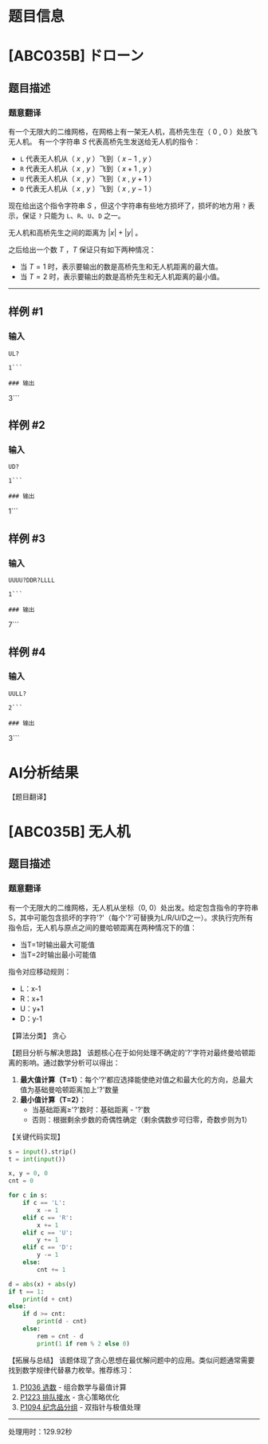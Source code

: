 # 题目信息

# [ABC035B] ドローン

## 题目描述

### 题意翻译

有一个无限大的二维网格，在网格上有一架无人机，高桥先生在（ $0$ , $0$ ）处放飞无人机。
有一个字符串 $S$ 代表高桥先生发送给无人机的指令：

- ``L`` 代表无人机从（ $x$ , $y$ ）飞到（ $x-1$ , $y$ ）
- ``R`` 代表无人机从（ $x$ , $y$ ）飞到（ $x+1$ , $y$ ）
- ``U`` 代表无人机从（ $x$ , $y$ ）飞到（ $x$ , $y+1$ ）
- ``D`` 代表无人机从（ $x$ , $y$ ）飞到（ $x$ , $y-1$ ）


现在给出这个指令字符串 $S$ ，但这个字符串有些地方损坏了，损坏的地方用 ``?`` 表示，保证 ``?`` 只能为 ``L``、``R``、``U``、``D`` 之一。

无人机和高桥先生之间的距离为 $|x|+|y|$ 。

之后给出一个数 $T$ ，$T$ 保证只有如下两种情况：
- 当 $T=1$ 时，表示要输出的数是高桥先生和无人机距离的最大值。
- 当 $T=2$ 时，表示要输出的数是高桥先生和无人机距离的最小值。

----------

## 样例 #1

### 输入

```
UL?

1```

### 输出

```
3```

## 样例 #2

### 输入

```
UD?

1```

### 输出

```
1```

## 样例 #3

### 输入

```
UUUU?DDR?LLLL

1```

### 输出

```
7```

## 样例 #4

### 输入

```
UULL?

2```

### 输出

```
3```

# AI分析结果



【题目翻译】
# [ABC035B] 无人机

## 题目描述

### 题意翻译

有一个无限大的二维网格，无人机从坐标（0, 0）处出发。给定包含指令的字符串S，其中可能包含损坏的字符'?'（每个'?'可替换为L/R/U/D之一）。求执行完所有指令后，无人机与原点之间的曼哈顿距离在两种情况下的值：
- 当T=1时输出最大可能值
- 当T=2时输出最小可能值

指令对应移动规则：
- L：x-1
- R：x+1
- U：y+1
- D：y-1

【算法分类】
贪心

【题目分析与解决思路】
该题核心在于如何处理不确定的'?'字符对最终曼哈顿距离的影响。通过数学分析可以得出：

1. **最大值计算（T=1）**：每个'?'都应选择能使绝对值之和最大化的方向，总最大值为基础曼哈顿距离加上'?'数量
2. **最小值计算（T=2）**：
   - 当基础距离≥'?'数时：基础距离 - '?'数
   - 否则：根据剩余步数的奇偶性确定（剩余偶数步可归零，奇数步则为1）

【关键代码实现】
```python
s = input().strip()
t = int(input())

x, y = 0, 0
cnt = 0

for c in s:
    if c == 'L':
        x -= 1
    elif c == 'R':
        x += 1
    elif c == 'U':
        y += 1
    elif c == 'D':
        y -= 1
    else:
        cnt += 1

d = abs(x) + abs(y)
if t == 1:
    print(d + cnt)
else:
    if d >= cnt:
        print(d - cnt)
    else:
        rem = cnt - d
        print(1 if rem % 2 else 0)
```

【拓展与总结】
该题体现了贪心思想在最优解问题中的应用。类似问题通常需要找到数学规律代替暴力枚举。推荐练习：
1. [P1036 选数](https://www.luogu.com.cn/problem/P1036) - 组合数学与最值计算
2. [P1223 排队接水](https://www.luogu.com.cn/problem/P1223) - 贪心策略优化
3. [P1094 纪念品分组](https://www.luogu.com.cn/problem/P1094) - 双指针与极值处理

---
处理用时：129.92秒